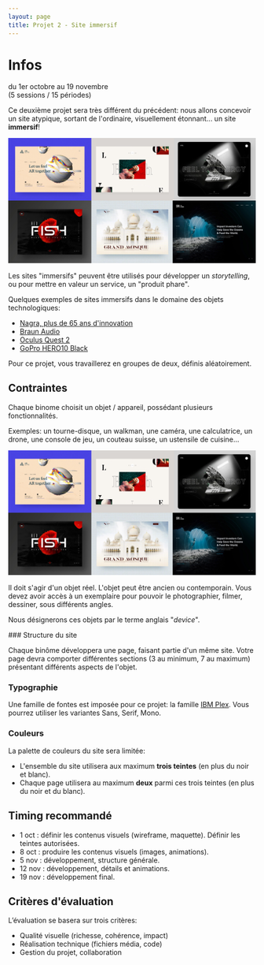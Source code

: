 ```yaml
---
layout: page
title: Projet 2 - Site immersif
---
```


# Infos

du 1er octobre au 19 novembre  
(5 sessions / 15 périodes)

Ce deuxième projet sera très différent du précédent: nous allons concevoir un site atypique, sortant de l'ordinaire, visuellement étonnant... un site **immersif**!

![Quelques images de sites immersifs trouvés sur Dribbble.](images/sites-immersifs.jpg)

Les sites "immersifs" peuvent être utilisés pour développer un *storytelling*, ou pour mettre en valeur un service, un "produit phare".

Quelques exemples de sites immersifs dans le domaine des objets technologiques:

- [Nagra, plus de 65 ans d'innovation](https://www.nagraaudio.com/fr/plus-de-65-ans-dinnovation/)
- [Braun Audio](https://braun-audio.com/en-CH/ourtechnology)
- [Oculus Quest 2](https://www.oculus.com/quest-2/)
- [GoPro HERO10 Black](https://gopro.com/fr/fr/shop/cameras/hero10-black/CHDHX-101-master.html)


Pour ce projet, vous travaillerez en groupes de deux, définis aléatoirement.

## Contraintes

Chaque binome choisit un objet / appareil, possédant plusieurs fonctionnalités.

Exemples: un tourne-disque, un walkman, une caméra, une calculatrice, un drone, une console de jeu, un couteau suisse, un ustensile de cuisine...

![Deux exemples: un enregistreur Nagra, et un walkman Sony.](images/sites-immersifs.jpg)

Il doit s'agir d'un objet réel. L'objet peut être ancien ou contemporain. Vous devez avoir accès à un exemplaire pour pouvoir le photographier, filmer, dessiner, sous différents angles.

Nous désignerons ces objets par le terme anglais "*device*".


### Structure du site

Chaque binôme développera une page, faisant partie d'un même site. Votre page devra comporter différentes sections (3 au minimum, 7 au maximum) présentant différents aspects de l'objet.

### Typographie

Une famille de fontes est imposée pour ce projet: la famille [IBM Plex](https://www.ibm.com/plex/). Vous pourrez utiliser les variantes Sans, Serif, Mono.

### Couleurs

La palette de couleurs du site sera limitée: 

- L'ensemble du site utilisera aux maximum **trois teintes** (en plus du noir et blanc).
- Chaque page utilisera au maximum **deux** parmi ces trois teintes (en plus du noir et du blanc).

## Timing recommandé

- 1 oct : définir les contenus visuels (wireframe, maquette). Définir les teintes autorisées.
- 8 oct : produire les contenus visuels (images, animations).
- 5 nov : développement, structure générale.
- 12 nov : développement, détails et animations.
- 19 nov : développement final.

## Critères d'évaluation

L’évaluation se basera sur trois critères:

- Qualité visuelle (richesse, cohérence, impact)
- Réalisation technique (fichiers média, code)
- Gestion du projet, collaboration
